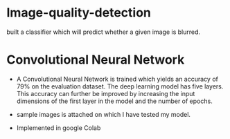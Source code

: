 # Image-quality-detection
built a classifier which will predict whether a given image is blurred.

# Convolutional Neural Network
* A Convolutional Neural Network is trained which yields an accuracy of 79% on the evaluation dataset. The deep learning model has five layers. This accuracy can further be improved by increasing the input dimensions of the first layer in the model and the number of epochs.

* sample images is attached on which I have tested my model.

* Implemented in google Colab 
